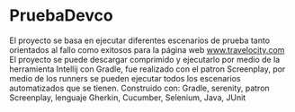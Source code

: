 # PruebaDevco
El proyecto se basa en ejecutar diferentes escenarios de prueba tanto orientados al fallo como exitosos para la página web www.travelocity.com 
El proyecto se puede descargar comprimido y ejecutarlo por medio de la herramienta Intellij con Gradle, fue realizado con el patron Screenplay,
por medio de los runners se pueden ejecutar todos los escenarios automatizados que se tienen.
Construido con:
Gradle, serenity, patron Screenplay, lenguaje Gherkin, Cucumber, Selenium, Java, JUnit
